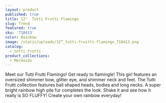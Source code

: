 ```yaml
---
layout: product
published: true
title: 12"  Tutti Frutti Flamingo
slug: Trend
featured: true
sku: '718413'
color: Rainbow
image: /static/uploads/12”_tutti-fruitti-flamingo_718413.png
catalog:
  - tutti frutti
product_collections:
  - Mermaids
---
```

Meet our Tutti Frutti Flamingo! Get ready to flamingle! This girl features an oversized shimmer bow, glitter eye, and shimmer neck and feet. The Tutti Frutti collection features ball shaped heads, bodies and long necks. A super bright rainbow high pile fur completes the look. Shake it and see how it really is SO FLUFFY! Create your own rainbow everyday!
